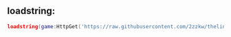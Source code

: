 ## loadstring:
```lua
loadstring(game:HttpGet('https://raw.githubusercontent.com/2zzkw/thelinearchive/refs/heads/main/loader.luau'))()
```
